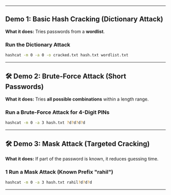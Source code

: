 

---

## Demo 1: Basic Hash Cracking (Dictionary Attack)
**What it does:** Tries passwords from a **wordlist**.  

### **Run the Dictionary Attack**
```bash
hashcat -m 0 -a 0 -o cracked.txt hash.txt wordlist.txt
```


---

## 🛠 Demo 2: Brute-Force Attack (Short Passwords)
**What it does:** Tries **all possible combinations** within a length range.  


### **Run a Brute-Force Attack for 4-Digit PINs**
```bash
hashcat -m 0 -a 3 hash.txt ?d?d?d?d
```

---

## 🛠 Demo 3: Mask Attack (Targeted Cracking)
**What it does:** If part of the password is known, it reduces guessing time.  


### **1 Run a Mask Attack (Known Prefix "rahil")**
```bash
hashcat -m 0 -a 3 hash.txt rahil?d?d?d
```


---


